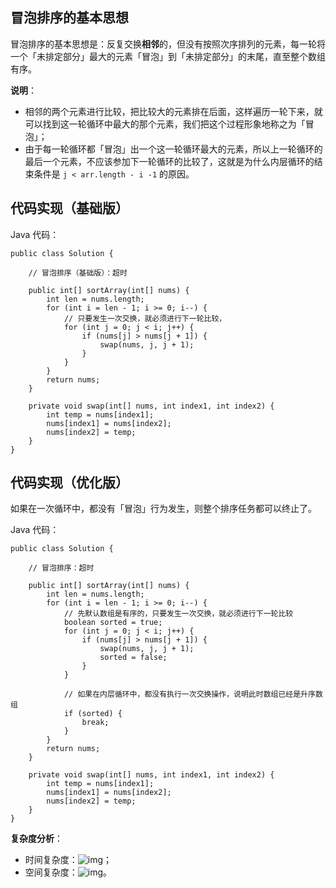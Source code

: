 ## 冒泡排序的基本思想

冒泡排序的基本思想是：反复交换**相邻**的，但没有按照次序排列的元素，每一轮将一个「未排定部分」最大的元素「冒泡」到「未排定部分」的末尾，直至整个数组有序。

**说明**：

- 相邻的两个元素进行比较，把比较大的元素排在后面，这样遍历一轮下来，就可以找到这一轮循环中最大的那个元素，我们把这个过程形象地称之为「冒泡」；
- 由于每一轮循环都「冒泡」出一个这一轮循环最大的元素，所以上一轮循环的最后一个元素，不应该参加下一轮循环的比较了，这就是为什么内层循环的结束条件是 `j < arr.length - i -1` 的原因。

## 代码实现（基础版）

Java 代码：

```
public class Solution {

    // 冒泡排序（基础版）：超时

    public int[] sortArray(int[] nums) {
        int len = nums.length;
        for (int i = len - 1; i >= 0; i--) {
            // 只要发生一次交换，就必须进行下一轮比较，
            for (int j = 0; j < i; j++) {
                if (nums[j] > nums[j + 1]) {
                    swap(nums, j, j + 1);
                }
            }
        }
        return nums;
    }

    private void swap(int[] nums, int index1, int index2) {
        int temp = nums[index1];
        nums[index1] = nums[index2];
        nums[index2] = temp;
    }
}
```

## 代码实现（优化版）

如果在一次循环中，都没有「冒泡」行为发生，则整个排序任务都可以终止了。

Java 代码：

```
public class Solution {

    // 冒泡排序：超时

    public int[] sortArray(int[] nums) {
        int len = nums.length;
        for (int i = len - 1; i >= 0; i--) {
            // 先默认数组是有序的，只要发生一次交换，就必须进行下一轮比较
            boolean sorted = true;
            for (int j = 0; j < i; j++) {
                if (nums[j] > nums[j + 1]) {
                    swap(nums, j, j + 1);
                    sorted = false;
                }
            }

            // 如果在内层循环中，都没有执行一次交换操作，说明此时数组已经是升序数组
            if (sorted) {
                break;
            }
        }
        return nums;
    }

    private void swap(int[] nums, int index1, int index2) {
        int temp = nums[index1];
        nums[index1] = nums[index2];
        nums[index2] = temp;
    }
}
```

**复杂度分析**：

- 时间复杂度：![img](https://cdn.nlark.com/yuque/__latex/8e9c5fee65a4f32abccd0e83ff203e39.svg)；
- 空间复杂度：![img](https://cdn.nlark.com/yuque/__latex/5e079a28737d5dd019a3b8f6133ee55e.svg)。